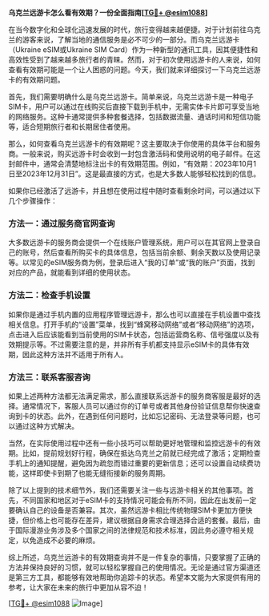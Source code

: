 **乌克兰远游卡怎么看有效期？一份全面指南[[TG💪+ @esim1088](https://t.me/s/esim1088)]**

在当今数字化和全球化迅速发展的时代，旅行变得越来越便捷。对于计划前往乌克兰的游客来说，了解当地的通信服务是必不可少的一部分。而乌克兰远游卡（Ukraine eSIM或Ukraine SIM Card）作为一种新型的通讯工具，因其便捷性和高效性受到了越来越多旅行者的青睐。然而，对于初次使用远游卡的人来说，如何查看有效期可能是一个让人困惑的问题。今天，我们就来详细探讨一下乌克兰远游卡的有效期问题。

首先，我们需要明确什么是乌克兰远游卡。简单来说，乌克兰远游卡是一种电子SIM卡，用户可以通过在线购买后直接下载到手机中，无需实体卡片即可享受当地的网络服务。这种卡通常提供多种套餐选择，包括数据流量、通话时间和短信功能等，适合短期旅行者和长期居住者使用。

那么，如何查看乌克兰远游卡的有效期呢？这主要取决于你使用的具体平台和服务商。一般来说，购买远游卡时会收到一封包含激活码和使用说明的电子邮件。在这封邮件中，通常会清楚地标注出卡的有效期范围。例如，“有效期：2023年10月1日至2023年12月31日”。这是最直接的方式，也是大多数人能够轻松找到的信息。

如果你已经激活了远游卡，并且想在使用过程中随时查看剩余时间，可以通过以下几个步骤操作：

### 方法一：通过服务商官网查询
大多数远游卡的服务商会提供一个在线账户管理系统，用户可以在其官网上登录自己的账号，然后查看所购买卡的具体信息，包括当前余额、剩余天数以及使用记录等。以常见的eSIM服务商为例，登录后进入“我的订单”或“我的账户”页面，找到对应的产品，就能看到详细的使用状态。

### 方法二：检查手机设置
如果你是通过手机内置的应用程序管理远游卡，那么也可以直接在手机设置中查找相关信息。打开手机的“设置”菜单，找到“蜂窝移动网络”或者“移动网络”的选项，点击进入后应该能看到当前使用的SIM卡状态，包括运营商名称、信号强度以及有效期提示等。不过需要注意的是，并非所有手机都支持显示eSIM卡的具体有效期，因此这种方法并不适用于所有人。

### 方法三：联系客服咨询
如果上述两种方法都无法满足需求，那么直接联系远游卡的服务商客服是最好的选择。通常情况下，客服人员可以通过你的订单号或者其他身份验证信息帮你快速查询到卡的状态。此外，在遇到任何问题时，比如忘记密码、无法登录等问题，也可以通过这种方式解决。

当然，在实际使用过程中还有一些小技巧可以帮助更好地管理和监控远游卡的有效期。比如，提前规划好行程，确保在抵达乌克兰之前就已经完成了激活；定期检查手机上的通知提醒，避免因为疏忽而错过重要的更新信息；还可以设置自动续费功能，这样即使卡到期了也能无缝衔接新的服务周期。

除了以上提到的技术细节外，我们还需要关注一些与远游卡相关的其他事项。首先，不同国家和地区对于eSIM卡的支持情况可能会有所不同，因此在出发前一定要确认自己的设备是否兼容。其次，虽然远游卡相比传统物理SIM卡更加方便快捷，但价格上也可能存在差异，建议根据自身需求合理选择合适的套餐。最后，由于国际漫游业务涉及多个国家之间的法律规范和技术标准，因此务必遵守相关规定，以免造成不必要的麻烦。

综上所述，乌克兰远游卡的有效期查询并不是一件复杂的事情，只要掌握了正确的方法并保持良好的习惯，就可以轻松掌握自己的使用情况。无论是通过官方渠道还是第三方工具，都能够有效地帮助你追踪卡的状态。希望本文能为大家提供有用的参考，让大家在未来的旅行中更加从容不迫！

[[TG💪+ @esim1088](https://t.me/s/esim1088) ![Image](https://i.postimg.cc/4NQfJmqS/Snipaste-2025-05-13-00-14-12.png)]
